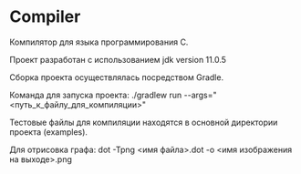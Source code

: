 # Compiler

Компилятор для языка программирования C.

Проект разработан с использованием jdk version 11.0.5

Сборка проекта осуществлялась посредством Gradle.

Команда для запуска проекта:
    ./gradlew run --args="<путь_к_файлу_для_компиляции>"
    
Тестовые файлы для компиляции находятся в основной директории проекта (examples).

Для отрисовка графа:
    dot -Tpng <имя файла>.dot -o <имя изображения на выходе>.png
